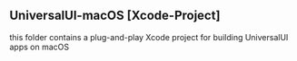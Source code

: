 <h2>UniversalUI-macOS [Xcode-Project]</h2>

this folder contains a plug-and-play Xcode project for building
UniversalUI apps on macOS
